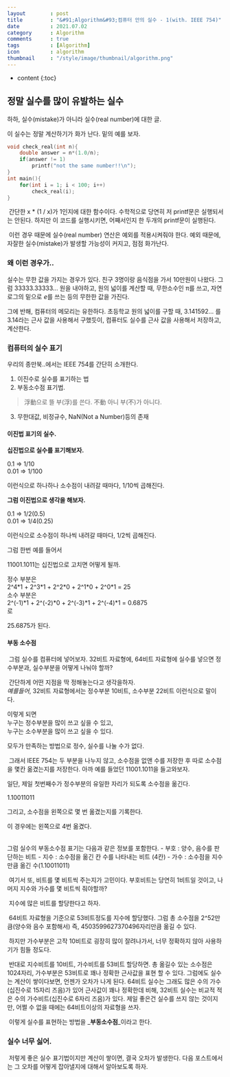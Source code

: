 ```yaml
---
layout        : post
title         : "&#91;Algorithm&#93;컴퓨터 안의 실수 - 1(with. IEEE 754)"
date          : 2021.07.02
category      : Algorithm
comments      : true
tags          : [Algorithm]
icon          : algorithm
thumbnail     : "/style/image/thumbnail/algorithm.png"
---
```


* content
{:toc}

## 정말 실수를 많이 유발하는 실수

하하, 실수(mistake)가 아니라 실수(real number)에 대한 글.

이 실수는 정말 계산하기가 화가 난다.
밑의 예를 보자.
```c++
void check_real(int n){
    double answer = n*(1.0/n);
    if(answer != 1)
        printf("not the same number!!\n");
}
int main(){
    for(int i = 1; i < 100; i++)
        check_real(i);
}
```
&nbsp;간단한 x * (1 / x)가 1인지에 대한 함수이다.
수학적으로 당연히 저 printf문은 실행되서는 안된다.
하지만 이 코드를 실행시키면, 어째서인지 한 두개의 printf문이 실행된다.

&nbsp;이런 경우 때문에 실수(real number) 연산은 예외를 적용시켜줘야 한다. 
예외 때문에, 자잘한 실수(mistake)가 발생할 가능성이 커지고, 점점 화가난다.

### 왜 이런 경우가..

실수는 무한 값을 가지는 경우가 있다.
친구 3명이랑 음식점을 가서 10만원이 나왔다. 그럼 33333.33333... 원을 내야하고,
원의 넓이를 계산할 때, 무한소수인 π를 쓰고,
자연로그의 밑으로 *e*를 쓰는 등의 무한한 값을 가진다.

그에 반해, 컴퓨터의 메모리는 유한하다.
초등학교 원의 넓이를 구할 때, 3.141592... 를 3.14라는 근사 값을 사용해서 구했듯이,
컴퓨터도 실수를 근사 값을 사용해서 저장하고, 계산한다.

### 컴퓨터의 실수 표기

우리의 종만북..에서는 IEEE 754를 간단히 소개한다.

1. 이진수로 실수를 표기하는 법
2. 부동소수점 표기법. 
> 浮動으로 뜰 부(浮)를 쓴다. 不動 아니 부(不)가 아니다.
3. 무한대값, 비정규수, NaN(Not a Number)등의 존재

#### 이진법 표기의 실수.

**십진법으로 실수를 표기해보자.**

0.1 => 1/10<br>
0.01 => 1/100<br>

이런식으로 하나하나 소수점이 내려갈 때마다, 1/10씩 곱해진다.

**그럼 이진법으로 생각을 해보자.**

0.1 => 1/2(0.5)<br>
0.01 => 1/4(0.25)

이런식으로 소수점이 하나씩 내려갈 때마다, 1/2씩 곱해진다.

그럼 한번 예를 들어서

11001.1011는 십진법으로 고치면 어떻게 될까.

정수 부분은<br>
2^4\*1 + 2^3\*1 + 2^2\*0 + 2^1\*0 + 2^0\*1 = 25<br>
소수 부분은<br>
2^(-1)\*1 + 2^(-2)\*0 + 2^(-3)\*1 + 2^(-4)\*1 = 0.6875<br>
로 

25.6875가 된다.


#### 부동 소수점

&nbsp;그럼 실수를 컴퓨터에 넣어보자.
32비트 자료형에, 64비트 자료형에 실수를 넣으면
정수부분과, 실수부분을 어떻게 나눠야 할까?

&nbsp;간단하게 어떤 지점을 딱 정해놓는다고 생각을하자.<br>
*예를들어*, 32비트 자료형에서는 
정수부분 10비트, 소수부분 22비트 이런식으로 말이다.

이렇게 되면<br>
누구는 정수부분을 많이 쓰고 싶을 수 있고,<br>
누구는 소수부분을 많이 쓰고 싶을 수 있다.

모두가 만족하는 방법으로 정수, 실수를 나눌 수가 없다.

&nbsp;그래서 IEEE 754는 두 부분을 나누지 않고, 
소수점을 없앤 수를 저장한 후 따로 소수점을 몇칸 옮겼는지를 저장한다.
아까 예를 들었던 11001.1011을 들고와보자.

일단, 제일 첫번째수가 정수부분의 유일한 자리가 되도록 소수점을 옮긴다.

1.10011011

그리고, 소수점을 왼쪽으로 몇 번 옮겼는지를 기록한다.

이 경우에는 왼쪽으로 4번 옮겼다.


<br>
그럼 실수의 부동소수점 표기는 다음과 같은 정보를 포함한다.
- 부호 : 양수, 음수를 판단하는 비트
- 지수 : 소수점을 옮긴 칸 수를 나타내는 비트 (4칸)
- 가수 : 소수점을 지수 만큼 옮긴 수(1.10011011)

&nbsp;여기서 또, 비트를 몇 비트씩 주는지가 고민이다.
부호비트는 당연히 1비트일 것이고, 나머지 지수와 가수를 몇 비트씩 줘야할까?

&nbsp;지수에 많은 비트를 할당한다고 하자.

&nbsp;64비트 자료형을 기준으로 53비트정도를 지수에 할당했다.
그럼 총 소수점을 2^52만큼(양수와 음수 포함해서) 즉, 4503599627370496자리만큼 옮길 수 있다.

&nbsp;하지만 가수부분은 고작 10비트로 굉장히 많이 잘려나가서,
너무 정확하지 않아 사용하기가 힘들 정도다.


&nbsp;반대로 지수비트를 10비트, 가수비트를 53비트 할당하면.
총 옮길수 있는 소수점은 1024자리, 가수부분은 53비트로 꽤나 정확한 근사값을 표현 할 수 있다.
그럼에도 실수는 계산이 쌓이다보면, 언젠가 오차가 나게 된다.
64비트 실수는 그래도 많은 수의 가수(십진수로 15자리 즈음)가 있어 근사값이 꽤나 정확한데 비해,
32비트 실수는 비교적 적은 수의 가수비트(십진수로 6자리 즈음)가 있다.
제일 좋은건 실수를 쓰지 않는 것이지만, 어쩔 수 없을 때에는 64비트이상의 자료형을 쓰자.


&nbsp;이렇게 실수를 표현하는 방법을 _**부동소수점**_이라고 한다.


### 실수 너무 싫어.

&nbsp;저렇게 좋은 실수 표기법이지만 계산이 쌓이면, 결국 오차가 발생한다.
다음 포스트에서는 그 오차를 어떻게 잡아낼지에 대해서 알아보도록 하자.
